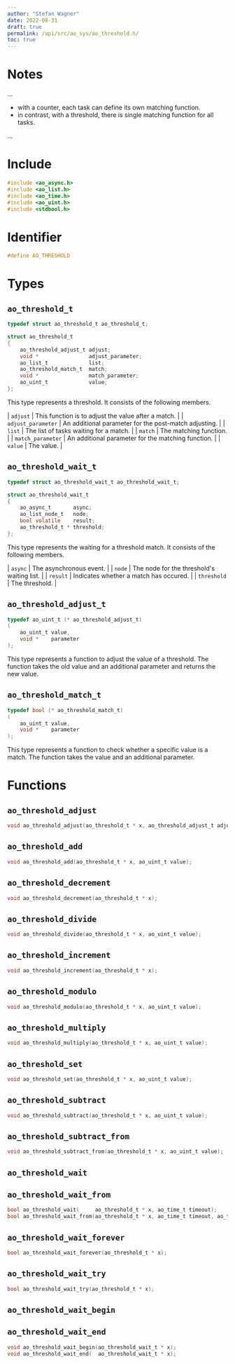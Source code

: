 ```yaml
---
author: "Stefan Wagner"
date: 2022-08-31
draft: true
permalink: /api/src/ao_sys/ao_threshold.h/
toc: true
---
```


# Notes

...

- with a counter, each task can define its own matching function.
- in contrast, with a threshold, there is single matching function for all tasks.

...

# Include

```c
#include <ao_async.h>
#include <ao_list.h>
#include <ao_time.h>
#include <ao_uint.h>
#include <stdbool.h>
```

# Identifier

```c
#define AO_THRESHOLD
```

# Types

## `ao_threshold_t`

```c
typedef struct ao_threshold_t ao_threshold_t;
```

```c
struct ao_threshold_t
{
    ao_threshold_adjust_t adjust;
    void *                adjust_parameter;
    ao_list_t             list;
    ao_threshold_match_t  match;
    void *                match_parameter;
    ao_uint_t             value;
};
```

This type represents a threshold. It consists of the following members.

| `adjust` | This function is to adjust the value after a match. |
| `adjust_parameter` | An additional parameter for the post-match adjusting. |
| `list` | The list of tasks waiting for a match. |
| `match` | The matching function. |
| `match_parameter` | An additional parameter for the matching function. |
| `value` | The value. |

## `ao_threshold_wait_t`

```c
typedef struct ao_threshold_wait_t ao_threshold_wait_t;
```

```c
struct ao_threshold_wait_t
{
    ao_async_t       async;
    ao_list_node_t   node;
    bool volatile    result;
    ao_threshold_t * threshold;
};
```

This type represents the waiting for a threshold match. It consists of the following members.

| `async` | The asynchronous event. |
| `node` | The node for the threshold's waiting list. |
| `result` | Indicates whether a match has occured. |
| `threshold` | The threshold. |

## `ao_threshold_adjust_t`

```c
typedef ao_uint_t (* ao_threshold_adjust_t)
(
    ao_uint_t value,
    void *    parameter
);
```

This type represents a function to adjust the value of a threshold. The function takes the old value and an additional parameter and returns the new value.

## `ao_threshold_match_t`

```c
typedef bool (* ao_threshold_match_t)
(
    ao_uint_t value,
    void *    parameter
);
```

This type represents a function to check whether a specific value is a match. The function takes the value and an additional parameter.

# Functions

## `ao_threshold_adjust`

```c
void ao_threshold_adjust(ao_threshold_t * x, ao_threshold_adjust_t adjust, void * adjust_parameter);
```

## `ao_threshold_add`

```c
void ao_threshold_add(ao_threshold_t * x, ao_uint_t value);
```

## `ao_threshold_decrement`

```c
void ao_threshold_decrement(ao_threshold_t * x);
```

## `ao_threshold_divide`

```c
void ao_threshold_divide(ao_threshold_t * x, ao_uint_t value);
```

## `ao_threshold_increment`

```c
void ao_threshold_increment(ao_threshold_t * x);
```

## `ao_threshold_modulo`

```c
void ao_threshold_modulo(ao_threshold_t * x, ao_uint_t value);
```

## `ao_threshold_multiply`

```c
void ao_threshold_multiply(ao_threshold_t * x, ao_uint_t value);
```

## `ao_threshold_set`

```c
void ao_threshold_set(ao_threshold_t * x, ao_uint_t value);
```

## `ao_threshold_subtract`

```c
void ao_threshold_subtract(ao_threshold_t * x, ao_uint_t value);
```

## `ao_threshold_subtract_from`

```c
void ao_threshold_subtract_from(ao_threshold_t * x, ao_uint_t value);
```

## `ao_threshold_wait`
## `ao_threshold_wait_from`

```c
bool ao_threshold_wait(     ao_threshold_t * x, ao_time_t timeout);
bool ao_threshold_wait_from(ao_threshold_t * x, ao_time_t timeout, ao_time_t beginning);
```

## `ao_threshold_wait_forever`

```c
bool ao_threshold_wait_forever(ao_threshold_t * x);
```

## `ao_threshold_wait_try`

```c
bool ao_threshold_wait_try(ao_threshold_t * x);
```

## `ao_threshold_wait_begin`
## `ao_threshold_wait_end`

```c
void ao_threshold_wait_begin(ao_threshold_wait_t * x);
void ao_threshold_wait_end(  ao_threshold_wait_t * x);
```
